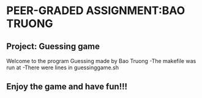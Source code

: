 # PEER-GRADED ASSIGNMENT:BAO TRUONG
## Project: Guessing game
Welcome to the program Guessing made by Bao Truong
-The makefile was run at 
-There were  lines in guessinggame.sh
## Enjoy the game and have fun!!!
